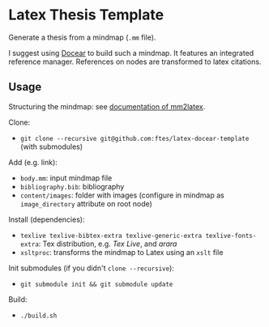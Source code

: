 # Latex Thesis Template
Generate a thesis from a mindmap (`.mm` file).

I suggest using [Docear](http://www.docear.org/) to build such a mindmap. It features an integrated reference manager.
References on nodes are transformed to latex citations.

## Usage
Structuring the mindmap: see [documentation of mm2latex](https://github.com/ftes/mm2latex).

Clone:
- `git clone --recursive git@github.com:ftes/latex-docear-template` (with submodules)

Add (e.g. link):
- `body.mm`: input mindmap file
- `bibliography.bib`: bibliography
- `content/images`: folder with images (configure in mindmap as `image_directory` attribute on root node)

Install (dependencies):
- `texlive texlive-bibtex-extra texlive-generic-extra texlive-fonts-extra`: Tex distribution, e.g. _Tex Live_, and _arara_
- `xsltproc`: transforms the mindmap to Latex using an `xslt` file

Init submodules (if you didn't `clone --recursive`):
- `git submodule init && git submodule update`

Build:
- `./build.sh`
